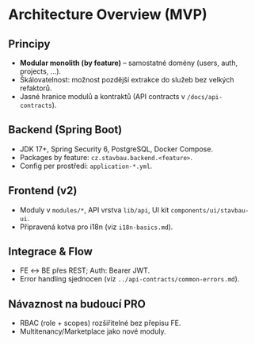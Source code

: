 # Architecture Overview (MVP)

## Principy
- **Modular monolith (by feature)** – samostatné domény (users, auth, projects, …).
- Škálovatelnost: možnost pozdější extrakce do služeb bez velkých refaktorů.
- Jasné hranice modulů a kontraktů (API contracts v `/docs/api-contracts`).

## Backend (Spring Boot)
- JDK 17+, Spring Security 6, PostgreSQL, Docker Compose.
- Packages by feature: `cz.stavbau.backend.<feature>`.
- Config per prostředí: `application-*.yml`.

## Frontend (v2)
- Moduly v `modules/*`, API vrstva `lib/api`, UI kit `components/ui/stavbau-ui`.
- Připravená kotva pro i18n (viz `i18n-basics.md`).

## Integrace & Flow
- FE ↔ BE přes REST; Auth: Bearer JWT.
- Error handling sjednocen (viz `../api-contracts/common-errors.md`).

## Návaznost na budoucí PRO
- RBAC (role + scopes) rozšiřitelné bez přepisu FE.
- Multitenancy/Marketplace jako nové moduly.
